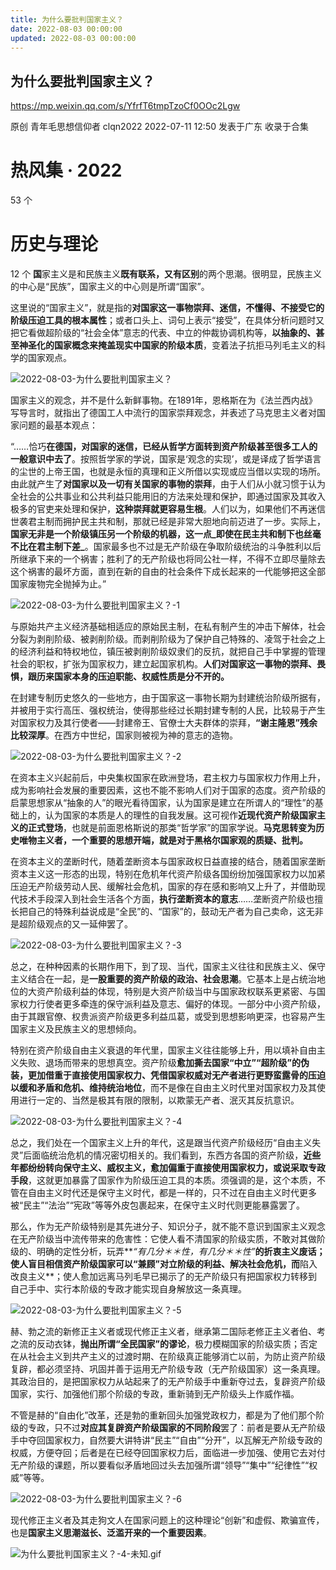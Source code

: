 ```yaml
---
title: 为什么要批判国家主义？
date: 2022-08-03 00:00:00
updated: 2022-08-03 00:00:00
---
```



## 为什么要批判国家主义？



https://mp.weixin.qq.com/s/YfrfT6tmpTzoCf0OOc2Lgw




原创 青年毛思想信仰者 clqn2022 2022-07-11 12:50 发表于广东
收录于合集
# 热风集 · 2022
53
个
# 历史与理论
12
个
**国**家主义是和民族主义**既有联系，又有区别**的两个思潮。很明显，民族主义的中心是“民族”，国家主义的中心则是所谓“国家”。

这里说的“国家主义”，就是指的**对国家这一事物崇拜、迷信，不懂得、不接受它的阶级压迫工具的根本属性**；或者口头上、词句上表示“接受”，在具体分析问题时又把它看做超阶级的“社会全体”意志的代表、中立的仲裁协调机构等，**以抽象的、甚至神圣化的国家概念来掩盖现实中国家的阶级本质**，变着法子抗拒马列毛主义的科学的国家观点。

![2022-08-03-为什么要批判国家主义？](assets/2022-08-03-为什么要批判国家主义？.png)

国家主义的观念，并不是什么新鲜事物。在1891年，恩格斯在为《法兰西内战》写导言时，就指出了德国工人中流行的国家崇拜观念，并表述了马克思主义者对国家问题的最基本观点：

“……恰巧**在德国，对国家的迷信，已经从哲学方面转到资产阶级甚至很多工人的一般意识中去了**。按照哲学家的学说，国家是‘观念的实现’，或是译成了哲学语言的尘世的上帝王国，也就是永恒的真理和正义所借以实现或应当借以实现的场所。由此就产生了**对国家以及一切有关国家的事物的崇拜**，由于人们从小就习惯于认为全社会的公共事业和公共利益只能用旧的方法来处理和保护，即通过国家及其收入极多的官吏来处理和保护，**这种崇拜就更容易生根**。人们以为，如果他们不再迷信世袭君主制而拥护民主共和制，那就已经是非常大胆地向前迈进了一步。实际上，**国家无非是一个阶级镇压另一个阶级的机器，这一点_即使在民主共和制下也丝毫不比在君主制下差_**。国家最多也不过是无产阶级在争取阶级统治的斗争胜利以后所继承下来的一个祸害；胜利了的无产阶级也将同公社一样，不得不立即尽量除去这个祸害的最坏方面，直到在新的自由的社会条件下成长起来的一代能够把这全部国家废物完全抛掉为止。”

![2022-08-03-为什么要批判国家主义？-1](assets/2022-08-03-为什么要批判国家主义？-1.png)

与原始共产主义经济基础相适应的原始民主制，在私有制产生的冲击下解体，社会分裂为剥削阶级、被剥削阶级。而剥削阶级为了保护自己特殊的、凌驾于社会之上的经济利益和特权地位，镇压被剥削阶级奴隶们的反抗，就把自己手中掌握的管理社会的职权，扩张为国家权力，建立起国家机构。**人们对国家这一事物的崇拜、畏惧，跟历来国家本身的压迫职能、权威性质是分不开的。**

在封建专制历史悠久的一些地方，由于国家这一事物长期为封建统治阶级所据有，并被用于实行高压、强权统治，使得那些经过长期封建专制的人民，比较易于产生对国家权力及其行使者——封建帝王、官僚士大夫群体的崇拜，**“谢主隆恩”残余比较深厚**。在西方中世纪，国家则被视为神的意志的造物。

![2022-08-03-为什么要批判国家主义？-2](assets/2022-08-03-为什么要批判国家主义？-2.png)

在资本主义兴起前后，中央集权国家在欧洲登场，君主权力与国家权力作用上升，成为影响社会发展的重要因素，这也不能不影响人们对于国家的态度。资产阶级的启蒙思想家从“抽象的人”的眼光看待国家，认为国家是建立在所谓人的“理性”的基础上的，认为国家的本质是人的理性的自我发展。这可视作**近现代资产阶级国家主义的正式登场**，也就是前面恩格斯说的那类“哲学家”的国家学说。**马克思转变为历史唯物主义者，一个重要的思想开端，就是对于黑格尔国家观的质疑、批判。**

在资本主义的垄断时代，随着垄断资本与国家政权日益直接的结合，随着国家垄断资本主义这一形态的出现，特别在危机年代资产阶级各国纷纷加强国家权力以加紧压迫无产阶级劳动人民、缓解社会危机，国家的存在感和影响又上升了，并借助现代技术手段深入到社会生活各个方面，**执行垄断资本的意志**……垄断资产阶级也擅长把自己的特殊利益说成是“全民”的、“国家”的，鼓动无产者为自己卖命，这无非是超阶级观点的又一延伸罢了。

![2022-08-03-为什么要批判国家主义？-3](assets/2022-08-03-为什么要批判国家主义？-3.jpeg)

总之，在种种因素的长期作用下，到了现、当代，国家主义往往和民族主义、保守主义结合在一起，是**一股重要的资产阶级的政治、社会思潮**。它基本上是占统治地位的大资产阶级利益的体现，特别是大资产阶级当中与国家政权联系更紧密、与国家权力行使者更多牵连的保守派利益及意志、偏好的体现。一部分中小资产阶级，由于其跟官僚、权贵派资产阶级更多利益瓜葛，或受到思想影响更深，也容易产生国家主义及民族主义的思想倾向。

特别在资产阶级自由主义衰退的年代里，国家主义往往能够上升，用以填补自由主义失败、退场而带来的思想真空。资产阶级**愈加撕去国家“中立”“超阶级”的伪装，更加借重于直接使用国家权力、凭借国家权威对无产者进行更野蛮露骨的压迫以缓和矛盾和危机、维持统治地位**，而不是像在自由主义时代里对国家权力及其使用进行一定的、当然是极其有限的限制，以欺蒙无产者、泯灭其反抗意识。

![2022-08-03-为什么要批判国家主义？-4](assets/2022-08-03-为什么要批判国家主义？-4.gif)

总之，我们处在一个国家主义上升的年代，这是跟当代资产阶级经历“自由主义失灵”后面临统治危机的情况密切相关的。我们看到，东西方各国的资产阶级，**近些年都纷纷转向保守主义、威权主义，愈加偏重于直接使用国家权力，或说采取专政手段**，这就更加暴露了国家作为阶级压迫工具的本质。须强调的是，这个本质，不管在自由主义时代还是保守主义时代，都是一样的，只不过在自由主义时代更多被“民主”“法治”“宪政”等等外皮包裹起来，在保守主义时代则更能暴露罢了。

那么，作为无产阶级特别是其先进分子、知识分子，就不能不意识到国家主义观念在无产阶级当中流传带来的危害性：它使人看不清国家的阶级实质，不敢对其做阶级的、明确的定性分析，玩弄**_“有几分＊＊性，有几分＊＊性”_**的折衷主义废话；使人盲目相信资产阶级国家可以“兼顾”对立阶级的利益、解决社会危机，而**陷入改良主义**；使人愈加远离马列毛早已揭示了的无产阶级只有把国家权力转移到自己手中、实行本阶级的专政才能实现自身解放这一条真理。

![2022-08-03-为什么要批判国家主义？-5](assets/2022-08-03-为什么要批判国家主义？-5.jpeg)

赫、勃之流的新修正主义者或现代修正主义者，继承第二国际老修正主义者伯、考之流的反动衣钵，**抛出所谓“全民国家”的谬论**，极力模糊国家的阶级实质；否定在从社会主义到共产主义的过渡时期、在阶级真正能够消亡以前，为防止资产阶级复辟，都必须坚持、巩固并善于运用无产阶级专政（无产阶级国家）这一条真理。其政治目的，是把国家权力从站起来了的无产阶级手中重新夺过去，复辟资产阶级国家，实行、加强他们那个阶级的专政，重新骑到无产阶级头上作威作福。

不管是赫的“自由化”改革，还是勃的重新回头加强党政权力，都是为了他们那个阶级的专政，只不过**对应其复辟资产阶级国家的不同阶段**罢了：前者是要从无产阶级手中夺回国家权力，自然要大讲特讲“民主”“自由”“分开”，以瓦解无产阶级专政的权威，方便夺回；后者是在已经夺回国家权力后，面临进一步加强、使用它去对付无产阶级的课题，所以要看似矛盾地回过头去加强所谓“领导”“集中”“纪律性”“权威”等等。

![2022-08-03-为什么要批判国家主义？-6](assets/2022-08-03-为什么要批判国家主义？-6.jpeg)

现代修正主义者及其走狗文人在国家问题上的这种理论“创新”和虚假、欺骗宣传，也是**国家主义思潮滋长、泛滥开来的一个重要因素**。


![为什么要批判国家主义？-4-未知.gif](assets/为什么要批判国家主义？-4-未知.gif)
